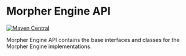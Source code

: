 # Morpher Engine API

[![Maven Central](https://img.shields.io/maven-central/v/com.github.szgabsz91/morpher-engine-api)](https://central.sonatype.com/artifact/com.github.szgabsz91/morpher-engine-api)

Morpher Engine API contains the base interfaces and classes for the Morpher Engine implementations.
